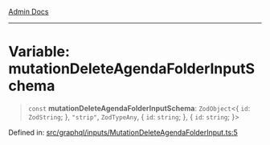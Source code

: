 [Admin Docs](/)

***

# Variable: mutationDeleteAgendaFolderInputSchema

> `const` **mutationDeleteAgendaFolderInputSchema**: `ZodObject`\<\{ `id`: `ZodString`; \}, `"strip"`, `ZodTypeAny`, \{ `id`: `string`; \}, \{ `id`: `string`; \}\>

Defined in: [src/graphql/inputs/MutationDeleteAgendaFolderInput.ts:5](https://github.com/Sourya07/talawa-api/blob/61a1911602b2f0aac7635e08ae2918f4f768e8ff/src/graphql/inputs/MutationDeleteAgendaFolderInput.ts#L5)
